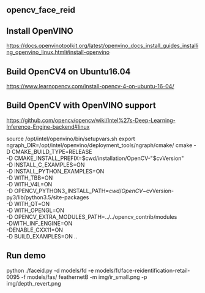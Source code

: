 ## opencv_face_reid

## Install OpenVINO

https://docs.openvinotoolkit.org/latest/openvino_docs_install_guides_installing_openvino_linux.html#install-openvino


## Build OpenCV4 on Ubuntu16.04

https://www.learnopencv.com/install-opencv-4-on-ubuntu-16-04/

## Build OpenCV with OpenVINO support

https://github.com/opencv/opencv/wiki/Intel%27s-Deep-Learning-Inference-Engine-backend#linux

source /opt/intel/openvino/bin/setupvars.sh
export ngraph_DIR=/opt/intel/openvino/deployment_tools/ngraph/cmake/
cmake -D CMAKE_BUILD_TYPE=RELEASE \
      -D CMAKE_INSTALL_PREFIX=$cwd/installation/OpenCV-"$cvVersion" \
      -D INSTALL_C_EXAMPLES=ON \
      -D INSTALL_PYTHON_EXAMPLES=ON \
      -D WITH_TBB=ON \
      -D WITH_V4L=ON \
      -D
OPENCV_PYTHON3_INSTALL_PATH=$cwd/OpenCV-$cvVersion-py3/lib/python3.5/site-packages
\
      -D WITH_QT=ON \
      -D WITH_OPENGL=ON \
      -D OPENCV_EXTRA_MODULES_PATH=../../opencv_contrib/modules \
      -DWITH_INF_ENGINE=ON \
    -DENABLE_CXX11=ON \
      -D BUILD_EXAMPLES=ON ..

## Run demo  

python ./faceid.py -d models/fd -e models/fr/face-reidentification-retail-0095 -f models/fas/ feathernetB -m img/ir_small.png -p img/depth_revert.png
